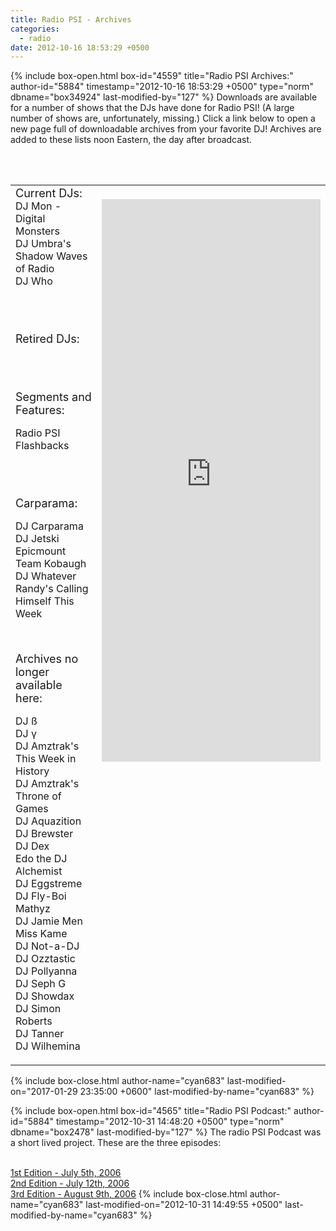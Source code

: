 ```yaml
---
title: Radio PSI - Archives
categories:
  - radio
date: 2012-10-16 18:53:29 +0500
---
```

{% include box-open.html box-id="4559" title="Radio PSI Archives:" author-id="5884" timestamp="2012-10-16 18:53:29 +0500" type="norm" dbname="box34924" last-modified-by="127" %}
Downloads are available for a number of shows that the DJs have done for Radio PSI! (A large number of shows are, unfortunately, missing.) Click a link below to open a new page full of downloadable archives from your favorite DJ! Archives are added to these lists noon Eastern, the day after broadcast.

<br />
<br />
<table>
<tr>
<td valign="top" width="400">
<font size="+1">Current DJs:</font>

<br />
<a onClick="var myFrame=document.getElementById('archiveList'); myFrame.src = 'http://radio.fobby.net/archives/archives.php?dj=mon'; myFrame.hidden=false;">DJ Mon - Digital Monsters</a><BR />
<a onClick="var myFrame=document.getElementById('archiveList'); myFrame.src = 'http://radio.fobby.net/archives/archives.php?dj=umbra'; myFrame.hidden=false;">DJ Umbra's Shadow Waves of Radio</a><BR />
<a onClick="var myFrame=document.getElementById('archiveList'); myFrame.src = 'http://radio.fobby.net/archives/archives.php?dj=who'; myFrame.hidden=false;">DJ Who</a><BR />

<br /><br /><p><font size="+1">Retired DJs:</font>
</p>



<br /><br /><p><font size="+1">Segments and Features:</font>
</p>

<a onClick="var myFrame=document.getElementById('archiveList'); myFrame.src = 'http://radio.fobby.net/dumps/archives/flashbacks.php'; myFrame.hidden=false;">Radio PSI Flashbacks</a><BR />


<br /><br /><p><font size="+1">Carparama:</font>
</p>

<a onClick="var myFrame=document.getElementById('archiveList'); myFrame.src = 'http://radio.fobby.net/archives/archives.php?dj=carp'; myFrame.hidden=false;">
DJ Carparama
<br />DJ Jetski Epicmount
<br />Team Kobaugh
<br />DJ Whatever Randy's Calling Himself This Week
</a><BR />

<br /><p><font size="+1">Archives no longer available here:</font>
</p>

<a onClick="var myFrame=document.getElementById('archiveList'); myFrame.src = 'http://radio.fobby.net/archives/archives.php?dj=beta'; myFrame.hidden=false;">DJ ß</a><BR />
<a onClick="var myFrame=document.getElementById('archiveList'); myFrame.src = 'http://radio.fobby.net/archives/archives.php?dj=gamma'; myFrame.hidden=false;">DJ γ</a><BR />
<a onClick="var myFrame=document.getElementById('archiveList'); myFrame.src = 'http://radio.fobby.net/archives/archives.php?dj=amztrak_twih'; myFrame.hidden=false; ">DJ Amztrak's This Week in History</a><BR />
<a onClick="var myFrame=document.getElementById('archiveList'); myFrame.src = 'http://radio.fobby.net/archives/archives.php?dj=amztrak_tog'; myFrame.hidden=false;">DJ Amztrak's Throne of Games</a><BR />
<a onClick="var myFrame=document.getElementById('archiveList'); myFrame.src = 'http://radio.fobby.net/archives/archives.php?dj=Aquas'; myFrame.hidden=false;">DJ Aquazition</a><BR />
<a onClick="var myFrame=document.getElementById('archiveList'); myFrame.src = 'http://radio.fobby.net/archives/archives.php?dj=brewster'; myFrame.hidden=false;">DJ Brewster</a><BR />
<a onClick="var myFrame=document.getElementById('archiveList'); myFrame.src = 'http://radio.fobby.net/archives/archives.php?dj=dex'; myFrame.hidden=false;">DJ Dex</a><BR />
<a onClick="var myFrame=document.getElementById('archiveList'); myFrame.src = 'http://radio.fobby.net/archives/archives.php?dj=alchemist'; myFrame.hidden=false;">Edo the DJ Alchemist</a><BR />
<a onClick="var myFrame=document.getElementById('archiveList'); myFrame.src = 'http://radio.fobby.net/archives/archives.php?dj=eggstreme'; myFrame.hidden=false;">DJ Eggstreme</a><BR />
<a onClick="var myFrame=document.getElementById('archiveList'); myFrame.src = 'http://radio.fobby.net/archives/archives.php?dj=mathyz'; myFrame.hidden=false; ">DJ Fly-Boi Mathyz</a><BR />
<a onClick="var myFrame=document.getElementById('archiveList'); myFrame.src = 'http://radio.fobby.net/archives/archives.php?dj=jamiemen'; myFrame.hidden=false;">DJ Jamie Men</a><BR />
<a onClick="var myFrame=document.getElementById('archiveList'); myFrame.src = 'http://radio.fobby.net/archives/archives.php?dj=kame'; myFrame.hidden=false;">Miss Kame</a><BR />
<a onClick="var myFrame=document.getElementById('archiveList'); myFrame.src = 'http://radio.fobby.net/archives/archives.php?dj=notadj'; myFrame.hidden=false;">DJ Not-a-DJ</a><BR />
<a onClick="var myFrame=document.getElementById('archiveList'); myFrame.src = 'http://radio.fobby.net/archives/archives.php?dj=ozztastic'; myFrame.hidden=false;">DJ Ozztastic</a><BR />
<a onClick="var myFrame=document.getElementById('archiveList'); myFrame.src = 'http://radio.fobby.net/archives/archives.php?dj=pollyanna'; myFrame.hidden=false;">DJ Pollyanna</a><BR />
<a onClick="var myFrame=document.getElementById('archiveList'); myFrame.src = 'http://radio.fobby.net/archives/archives.php?dj=sephg'; myFrame.hidden=false;">DJ Seph G</a><BR />
<a onClick="var myFrame=document.getElementById('archiveList'); myFrame.src = 'http://radio.fobby.net/archives/archives.php?dj=showdax'; myFrame.hidden=false;">DJ Showdax</a><BR />
<a onClick="var myFrame=document.getElementById('archiveList'); myFrame.src = 'http://radio.fobby.net/archives/archives.php?dj=simonroberts'; myFrame.hidden=false;">DJ Simon Roberts</a><BR />
<a onClick="var myFrame=document.getElementById('archiveList'); myFrame.src = 'http://radio.fobby.net/archives/archives.php?dj=tansunn'; myFrame.hidden=false;">DJ Tanner</a><BR />
<a onClick="var myFrame=document.getElementById('archiveList'); myFrame.src = 'http://radio.fobby.net/archives/archives.php?dj=glasses'; myFrame.hidden=false;">DJ Wilhemina</a><BR />

</td>

<td valign="top">
<span id="archivesFor"></span>
<br /><iframe id="archiveList" src="http://radio.fobby.net/archives/choose.php" style="height:900px; width:350px; border:0px;" scrolling="auto">Your browser does not seem to support frames.</iframe>
</td>
</tr>
</table>
{% include box-close.html author-name="cyan683" last-modified-on="2017-01-29 23:35:00 +0600" last-modified-by-name="cyan683" %}

{% include box-open.html box-id="4565" title="Radio PSI Podcast:" author-id="5884" timestamp="2012-10-31 14:48:20 +0500" type="norm" dbname="box2478" last-modified-by="127" %}
The radio PSI Podcast was a short lived project. These are the three episodes:

<br /><a href="http://radio.starmen.net/dumps/archives/erikpodcast/001-RadioPSIPodcast.m4a">1st Edition - July 5th, 2006</a><br />
<a href="http://radio.starmen.net/dumps/archives/erikpodcast/002-RadioPSIPodcast.m4a">2nd Edition - July 12th, 2006</a><br />
<a href="http://radio.starmen.net/dumps/archives/erikpodcast/003-RadioPSIPodcast.mp3">3rd Edition - August 9th, 2006</a>
{% include box-close.html author-name="cyan683" last-modified-on="2012-10-31 14:49:55 +0500" last-modified-by-name="cyan683" %}
